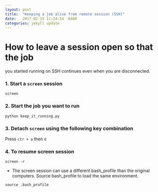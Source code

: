 ```yaml
---
layout: post
title:  "Keeping a job alive from remote session (SSH)"
date:   2017-02-15 11:24:14 -0400
categories: jekyll update
---
```


# How to leave a session open so that the job
you started running on SSH continues even when you are disconnected. 

### 1. Start a `screen` session 

```
screen
```

### 2. Start the job you want to run 
```
python keep_it_running.py
```

### 3. Detach `screen` using the following key combination
Press `ctr + a` then `d`


### 4. To resume screen session 
```
screen -r
```


* The screen session can use a different bash_profile than the original computers. Source bash_profile to load the same environment. 
```
source .bash_profile
```